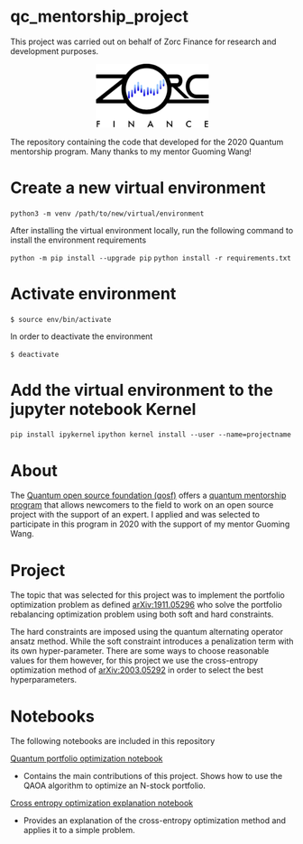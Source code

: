 # qc_mentorship_project

This project was carried out on behalf of Zorc Finance for research and development purposes.

<p align="center">
<a href="http://www.zorc-finance.com">
<img src="Financelogo.png" alt="drawing" width="200"/>
</a>
</p>


The repository containing the code that developed for the 2020 Quantum mentorship program. Many thanks to my mentor Guoming Wang!


# Create a new virtual environment
`python3 -m venv /path/to/new/virtual/environment`

After installing the virtual environment locally, run the 
following command to install the environment requirements

`python -m pip install --upgrade pip`
`python install -r requirements.txt`


# Activate environment
`$ source env/bin/activate`

In order to deactivate the environment

`$ deactivate`

# Add the virtual environment to the jupyter notebook Kernel
`pip install ipykernel`
`ipython kernel install --user --name=projectname`

# About
The [Quantum open source foundation (qosf)](https://qosf.org/) offers a [quantum mentorship program](https://qosf.org/qc_mentorship/) that allows newcomers to the field to work on an open source project with the support of an expert. I applied and was selected to participate in this program in 2020 with the support of my mentor Guoming Wang.

# Project
The topic that was selected for this project was to implement the portfolio optimization problem as defined  [arXiv:1911.05296](https://arxiv.org/abs/1911.05296) who solve the portfolio rebalancing optimization problem using both soft and hard constraints. 

The hard constraints are imposed using the quantum alternating operator ansatz method. While the soft constraint introduces a penalization term with its own hyper-parameter. There are some ways to choose reasonable values for them however, for this project we use the cross-entropy optimization method of [arXiv:2003.05292](https://arxiv.org/abs/2003.05292) in order to select the best hyperparameters.

# Notebooks

The following notebooks are included in this repository

[Quantum portfolio optimization notebook](/Final_notebook.ipynb)
* Contains the main contributions of this project. Shows how to use the QAOA algorithm to optimize an N-stock portfolio.  


[Cross entropy optimization explanation notebook](/Cross_Entropy_Optimization.ipynb)
* Provides an explanation of the cross-entropy optimization method and applies it to a simple problem.

